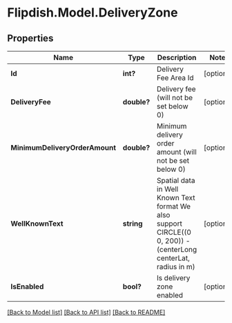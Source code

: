 # Flipdish.Model.DeliveryZone
## Properties

Name | Type | Description | Notes
------------ | ------------- | ------------- | -------------
**Id** | **int?** | Delivery Fee Area Id | [optional] 
**DeliveryFee** | **double?** | Delivery fee (will not be set below 0) | [optional] 
**MinimumDeliveryOrderAmount** | **double?** | Minimum delivery order amount (will not be set below 0) | [optional] 
**WellKnownText** | **string** | Spatial data in Well Known Text format  We also support CIRCLE((0 0, 200)) - (centerLong centerLat, radius in m) | [optional] 
**IsEnabled** | **bool?** | Is delivery zone enabled | [optional] 

[[Back to Model list]](../README.md#documentation-for-models) [[Back to API list]](../README.md#documentation-for-api-endpoints) [[Back to README]](../README.md)

